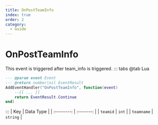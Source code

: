 ```yaml
---
title: OnPostTeamInfo
index: true
order: 2
category:
  - Guide
---
```


# OnPostTeamInfo
This event is triggered after team_info is triggered.
::: tabs
@tab Lua
```lua
--- @param event Event
--- @return number|nil EventResult
AddEventHandler("OnPostTeamInfo", function(event)
    --[[ ... ]]
    return EventResult.Continue
end)
```

:::
|     Key    | Data Type |
| :--------: | :-------: |
|  `teamid`  |   `int`   |
| `teamname` |  `string` |